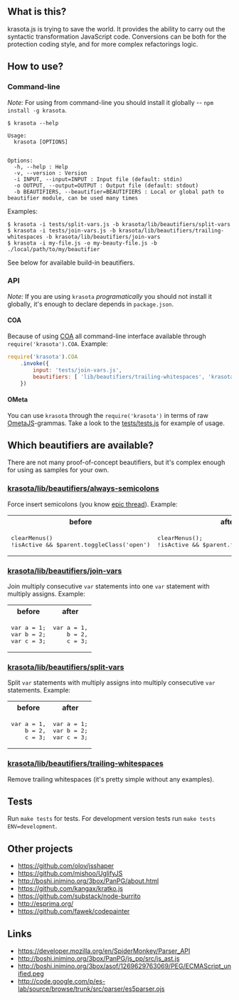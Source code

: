 ## What is this?

krasota.js is trying to save the world.
It provides the ability to carry out the syntactic transformation JavaScript code.
Conversions can be both for the protection coding style, and for more complex refactorings logic.

## How to use?

### Command-line

*Note:* For using from command-line you should install it globally -- `npm install -g krasota`.

```
$ krasota --help

Usage:
  krasota [OPTIONS]


Options:
  -h, --help : Help
  -v, --version : Version
  -i INPUT, --input=INPUT : Input file (default: stdin)
  -o OUTPUT, --output=OUTPUT : Output file (default: stdout)
  -b BEAUTIFIERS, --beautifier=BEAUTIFIERS : Local or global path to beautifier module, can be used many times
```

Examples:

```
$ krasota -i tests/split-vars.js -b krasota/lib/beautifiers/split-vars
$ krasota -i tests/join-vars.js -b krasota/lib/beautifiers/trailing-whitespaces -b krasota/lib/beautifiers/join-vars
$ krasota -i my-file.js -o my-beauty-file.js -b ./local/path/to/my/beautifier
```

See below for available build-in beautifiers.

### API

*Note:* If you are using `krasota` _programatically_ you should not install it globally, it's enough to declare depends in `package.json`.

#### COA

Because of using [COA](https://github.com/veged/coa/) all command-line interface available through `require('krasota').COA`.
Example:

```javascript
require('krasota').COA
    .invoke({
        input: 'tests/join-vars.js',
        beautifiers: [ 'lib/beautifiers/trailing-whitespaces', 'krasota/lib/beautifiers/join-vars' ]
    })
```

#### OMeta

You can use `krasota` through the `require('krasota')` in terms of raw [OmetaJS](https://github.com/veged/ometa-js/)-grammas.
Take a look to the [tests/tests.js](tests/tests.js#L11) for example of usage.

## Which beautifiers are available?

There are not many proof-of-concept beautifiers, but it's complex enough for using as samples for your own.

### [krasota/lib/beautifiers/always-semicolons](lib/beautifiers/always-semicolons.ometajs)
Force insert semicolons (you know [epic thread](https://github.com/twitter/bootstrap/issues/3057)).
Example:
<table>
<tr><th>before</th><th>after</th></tr>
<tr>
<td>

<pre>
clearMenus()
!isActive && $parent.toggleClass('open')
</pre>

</td>
<td>

<pre>
clearMenus();
!isActive && $parent.toggleClass('open');
</pre>

</td>
</tr>
</table>


### [krasota/lib/beautifiers/join-vars](lib/beautifiers/join-vars.ometajs)
Join multiply consecutive `var` statements into one `var` statement with multiply assigns.
Example:
<table>
<tr><th>before</th><th>after</th></tr>
<tr>
<td>

<pre>
var a = 1;
var b = 2;
var c = 3;
</pre>

</td>
<td>

<pre>
var a = 1,
    b = 2,
    c = 3;
</pre>

</td>
</tr>
</table>


### [krasota/lib/beautifiers/split-vars](lib/beautifiers/split-vars.ometajs)
Split `var` statements with multiply assigns into multiply consecutive `var` statements.
Example:
<table>
<tr><th>before</th><th>after</th></tr>
<tr>
<td>

<pre>
var a = 1,
    b = 2,
    c = 3;
</pre>

</td>
<td>

<pre>
var a = 1;
var b = 2;
var c = 3;
</pre>

</td>
</tr>
</table>


### [krasota/lib/beautifiers/trailing-whitespaces](lib/beautifiers/trailing-whitespaces.ometajs)
Remove trailing whitespaces (it's pretty simple without any examples).


## Tests

Run `make tests` for tests. For development version tests run `make tests ENV=development`.

## Other projects
* https://github.com/olov/jsshaper
* https://github.com/mishoo/UglifyJS
* http://boshi.inimino.org/3box/PanPG/about.html
* https://github.com/kangax/kratko.js
* https://github.com/substack/node-burrito
* http://esprima.org/
* https://github.com/fawek/codepainter

## Links
* https://developer.mozilla.org/en/SpiderMonkey/Parser_API
* http://boshi.inimino.org/3box/PanPG/js_pp/src/js_ast.js
* http://boshi.inimino.org/3box/asof/1269629763069/PEG/ECMAScript_unified.peg
* http://code.google.com/p/es-lab/source/browse/trunk/src/parser/es5parser.ojs
